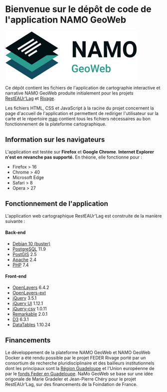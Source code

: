 # Bienvenue sur le dépôt de code de l'application NAMO GeoWeb

![Logo horizontal NAMO](./logos/horizontalNAMO.svg)

Ce dépôt contient les fichiers de l'application de cartographie interactive et narrative NAMO GeoWeb produite initialement pour les projets [RestEAUr'Lag](https://gitlab.com/GradelerM/resteaur-lag) et [Rivage](https://gitlab.com/GradelerM/rivage-guadeloupe).

Les fichiers HTML, CSS et JavaScript à la racine du projet concernent la page d'accueil de l'application et permettent de rediriger l'utilisateur sur la carte et le répertoire [map](map) contient tous les fichiers nécessaires au bon fonctionnement de la plateforme cartographique.


## Information sur les navigateurs

L'application est testée sur **Firefox** et **Google Chrome**. **Internet Explorer n'est en revanche pas supporté.**
En théorie, elle fonctionne pour :
* Firefox > 16
* Chrome > 40
* Microsoft Edge
* Safari > 8
* Opera > 27


## Fonctionnement de l'application

L'application web cartographique RestEAUr'Lag est construite de la manière suivante :

#### Back-end

- [Debian 10 (buster)](https://www.debian.org/releases/buster/)
- [PostgreSQL](https://www.postgresql.org/) 11.9
- [PostGIS](https://postgis.net/) 2.5
- [Apache](https://httpd.apache.org/) 2.4
- [PHP](https://www.php.net/) 7.4

#### Front-end

- [OpenLayers](https://openlayers.org/) 6.4.2
- [OpenLayers-ext](https://github.com/Viglino/OpenLayers-ext)
- [jQuery](https://jquery.com/) 3.5.1
- [jQuery UI](https://jqueryui.com/) 1.12.1
- [jQuery-csv](https://github.com/typeiii/jquery-csv) 1.0.11
- [Remarkable](https://github.com/jonschlinkert/remarkable) 2.0.1
- [D3](https://d3js.org/) 6.3.1
- [DataTables](https://datatables.net/) 1.10.24

## Financements

Le développement de la plateforme NAMO GeoWeb et NAMO GeoWeb Docker a été rendu possible par le projet FEDER Rivage porté par un consortium de recherche pluridisciplinaire et des bailleurs institutionnels dont les principaux sont la [Région Guadeloupe](https://www.regionguadeloupe.fr/) et l'Union européenne de par le [fonds Feder en Guadeloupe](https://www.europe-guadeloupe.fr/feder).
NaMo GeoWeb se base sur une idée origonale de Marie Gradeler et Jean-Pierre Chéry pour le projet RestEAUr'Lag, sur des financements de la Foindation de France.
